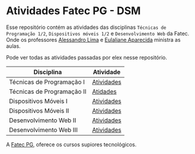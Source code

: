 # Atividades Fatec PG - DSM

Esse repositório contém as atividades das disciplinas `Técnicas de Programação 1/2`, `Dispositivos móveis 1/2` e `Desenvolvimento Web` da Fatec. Onde os professores [Alessandro Lima](https://www.linkedin.com/search/results/all/?heroEntityKey=urn%3Ali%3Afsd_profile%3AACoAABY2Ps0BrRVOrSc4wbgwJfTStyHf-N4y9Wo&keywords=Alessandro%20Lima&origin=ENTITY_SEARCH_HOME_HISTORY&sid=3.) e [Eulaliane Aparecida](https://github.com/Dutragames) ministra as aulas.

Pode ver todas as atividades passadas por elex nesse repositório.

| Disciplina                 | Atividade                                     |
| -------------------------- | --------------------------------------------- |
| Técnicas de Programação I  | [Atividades](Tecnicas_Programacao/1SEMESTRE/) |
| Técnicas de Programação II | [Atidades](Tecnicas_Programacao/2SEMESTRE/)   |
| Dispositivos Móveis I      | [Atividades](Mobile/1SEMESTRE/)               |
| Dispositivos Móveis II     | [Atividades](Mobile/2SEMESTRE/)               |
| Desenvolvimento Web II     | [Atividades](Desenvolvimento_Web/2SEMESTRE/)  |
| Desenvolvimento Web III    | [Atividades](Desenvolvimento_Web/3SEMESTRE/)  |

A [Fatec PG](https://fatecpg.cps.sp.gov.br/), oferece os cursos supiores tecnológicos.
